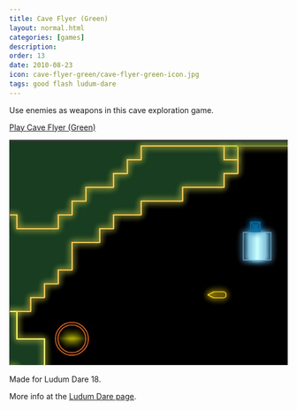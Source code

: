 ```yaml
---
title: Cave Flyer (Green)
layout: normal.html
categories: [games]
description: 
order: 13
date: 2010-08-23
icon: cave-flyer-green/cave-flyer-green-icon.jpg
tags: good flash ludum-dare
---
```


Use enemies as weapons in this cave exploration game.

[Play Cave Flyer (Green)](play/)

![screenshot](cave-flyer-green.jpg)

Made for Ludum Dare 18.

More info at the [Ludum Dare page](http://ludumdare.com/compo/ludum-dare-18/comment-page-1/?action=preview&uid=1113).

